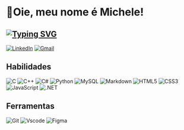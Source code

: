 # 🤍Oie, meu nome é Michele!

 ## [![Typing SVG](https://readme-typing-svg.herokuapp.com/?color=30A3D&size=60&center=true&vCenter=true&width=1000&lines=Conecte-se+Comigo+<3)](https://git.io/typing-svg)
[![LinkedIn](https://img.shields.io/badge/LinkedIn-0077B5?style=for-the-badge&logo=linkedin&logoColor=ff9070)](https://www.linkedin.com/in/michele-o-041092289/)
[![Gmail](https://img.shields.io/badge/Gmail-333333?style=for-the-badge&logo=gmail&logoColor=red)](mailto:micheleoliveira.9669@gmail.com)
## Habilidades                        
![C](https://img.shields.io/badge/C-00599C?style=for-the-badge&logo=c&logoColor=000)
![C++](https://img.shields.io/badge/C%2B%2B-00599C?style=for-the-badge&logo=c%2B%2B&logoColor=000)
![C#](https://img.shields.io/badge/C%23-239120?style=for-the-badge&logo=c-sharp&logoColor=000)
![Python](https://img.shields.io/badge/python-3670A0?style=for-the-badge&logo=python&logoColor=000)
![MySQL](https://img.shields.io/badge/MySQL-00000F?style=for-the-badge&logo=mysql&logoColor=000)
![Markdown](https://img.shields.io/badge/Markdown-000?style=for-the-badge&logo=markdown)
![HTML5](https://img.shields.io/badge/HTML5-E34F26?style=for-the-badge&logo=html5&logoColor=000)
![CSS3](https://img.shields.io/badge/CSS3-1572B6?style=for-the-badge&logo=css3&logoColor=000)
![JavaScript](https://img.shields.io/badge/JavaScript-F7DF1E?style=for-the-badge&logo=javascript&logoColor=black)
![.NET](https://img.shields.io/badge/.NET-5C2D91?style=for-the-badge&logo=.net&logoColor=white)

## Ferramentas
![Git](https://img.shields.io/badge/GIT-E44C30?style=for-the-badge&logo=git&logoColor=000)
![Vscode](https://img.shields.io/badge/Vscode-007ACC?style=for-the-badge&logo=visual-studio-code&logoColor=000)
![Figma](https://img.shields.io/badge/Figma-696969?style=for-the-badge&logo=figma&logoColor=figma)




<!---
AtomHeartSister/AtomHeartSister is a ✨ special ✨ repository because its `README.md` (this file) appears on your GitHub profile.
You can click the Preview link to take a look at your changes.
--->
